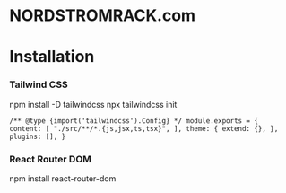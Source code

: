 # NORDSTROMRACK.com

# Installation

### Tailwind CSS

npm install -D tailwindcss
npx tailwindcss init

`/** @type {import('tailwindcss').Config} */
module.exports = {
  content: [
    "./src/**/*.{js,jsx,ts,tsx}",
  ],
  theme: {
    extend: {},
  },
  plugins: [],
}`

### React Router DOM

npm install react-router-dom

